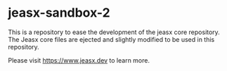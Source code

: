 # jeasx-sandbox-2

This is a repository to ease the development of the jeasx core repository.
The Jeasx core files are ejected and slightly modified to be used in this repository.

Please visit <https://www.jeasx.dev> to learn more.
